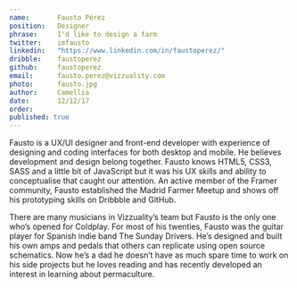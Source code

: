 ```yaml
---
name:       Fausto Pérez
position:   Designer
phrase:     I'd like to design a farm
twitter:    imfausto
linkedin:   "https://www.linkedin.com/in/faustoperez/"
dribble:    faustoperez
github:		faustoperez
email:      fausto.perez@vizzuality.com
photo:      fausto.jpg
author:     Camellia
date:       12/12/17
order:      
published: true
---
```

Fausto is a UX/UI designer and front-end developer with experience of designing and coding interfaces for both desktop and mobile. He believes development and design belong together. Fausto knows HTML5, CSS3, SASS and a little bit of JavaScript but it was his UX skills and ability to conceptualise that caught our attention. An active member of the Framer community, Fausto established the Madrid Farmer Meetup and shows off his prototyping skills on Dribbble and GitHub. 

There are many musicians in Vizzuality’s team but Fausto is the only one who’s opened for Coldplay. For most of his twenties, Fausto was the guitar player for Spanish indie band The Sunday Drivers. He’s designed and built his own amps and pedals that others can replicate using open source schematics. Now he’s a dad he doesn’t have as much spare time to work on his side projects but he loves reading and has recently developed an interest in learning about permaculture.
